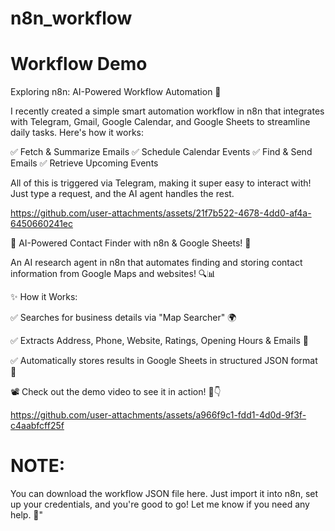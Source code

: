 # n8n_workflow
# Workflow Demo

Exploring n8n: AI-Powered Workflow Automation 🤖

I recently created a simple smart automation workflow in n8n that integrates with Telegram, Gmail, Google Calendar, and Google Sheets to streamline daily tasks. Here's how it works:

✅ Fetch & Summarize Emails 
✅ Schedule Calendar Events 
✅ Find & Send Emails 
✅ Retrieve Upcoming Events 

All of this is triggered via Telegram, making it super easy to interact with! Just type a request, and the AI agent handles the rest.


https://github.com/user-attachments/assets/21f7b522-4678-4dd0-af4a-6450660241ec

🚀 AI-Powered Contact Finder with n8n & Google Sheets! 🤖

An AI research agent in n8n that automates finding and storing contact information from Google Maps and websites! 🔍📊

✨ How it Works:

✅ Searches for business details via "Map Searcher" 🌍

✅ Extracts Address, Phone, Website, Ratings, Opening Hours & Emails 📌

✅ Automatically stores results in Google Sheets in structured JSON format 📄



📽️ Check out the demo video to see it in action! 🎥👇

https://github.com/user-attachments/assets/a966f9c1-fdd1-4d0d-9f3f-c4aabfcff25f

# NOTE:
You can download the workflow JSON file here. Just import it into n8n, set up your credentials, and you're good to go! Let me know if you need any help. 🚀"

